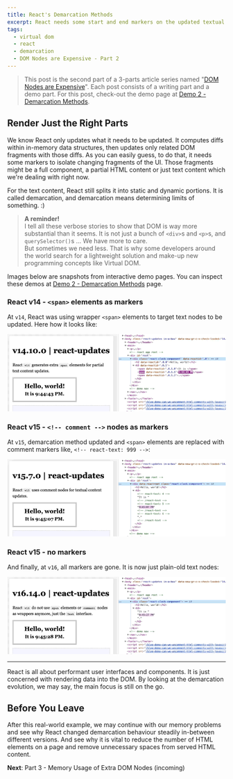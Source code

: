 ```yaml
---
title: React's Demarcation Methods
excerpt: React needs some start and end markers on the updated textual content to render changed parts partially. This process is called demarcation and to do so, it uses basic DOM features. This post will show how different versions of React carry out this process.
tags:
  - virtual dom
  - react
  - demarcation
  - DOM Nodes are Expensive - Part 2
---
```


> This post is the second part of a 3-parts article series named "[DOM Nodes are Expensive](/2020/dom-nodes-are-expensive "DOM Nodes are Expensive - A Prelude")". Each post consists of a writing part and a demo part. For this post, check-out the demo page at [Demo 2 - Demarcation Methods](https://xkema.github.io/blog-demo-dom-nodes-are-expensive/demarcation-methods "Demo 2 - Demarcation Methods").

## Render Just the Right Parts 

We know React only updates what it needs to be updated. It computes diffs within in-memory data structures, then updates only related DOM fragments with those diffs. As you can easily guess, to do that, it needs some markers to isolate changing fragments of the UI. Those fragments might be a full component, a partial HTML content or just text content which we're dealing with right now.

For the text content, React still splits it into static and dynamic portions. It is called demarcation, and demarcation means determining limits of something. :)

> **A reminder!**  
> I tell all these verbose stories to show that DOM is way more substantial than it seems. It is not just a bunch of `<div>`s and `<p>`s, and `querySelector()`s ... We have more to care.  
> But sometimes we need less. That is why some developers around the world search for a lightweight solution and make-up new programming concepts like Virtual DOM.  

Images below are snapshots from interactive demo pages. You can inspect these demos at [Demo 2 - Demarcation Methods](https://xkema.github.io/blog-demo-dom-nodes-are-expensive/demarcation-methods "Demo 2 - Demarcation Methods") page.


### React v14 - `<span>` elements as markers

At `v14`, React was using wrapper `<span>` elements to target text nodes to be updated. Here how it looks like:

![Demarcation - React v14](/assets/uploads/react-updates-demarcation-v14.gif "Demarcation - React v14")

### React v15 - `<!-- comment -->` nodes as markers

At `v15`, demarcation method updated and `<span>` elements are replaced with comment markers like, `<!-- react-text: 999 -->`:

![Demarcation - React v15](/assets/uploads/react-updates-demarcation-v15.gif "Demarcation - React v15")

### React v15 - no markers

And finally, at `v16`, all markers are gone. It is now just plain-old text nodes:

![Demarcation - React v16](/assets/uploads/react-updates-demarcation-v16.gif "Demarcation - React v16")

------

React is all about performant user interfaces and components. It is just concerned with rendering data into the DOM. By looking at the demarcation evolution, we may say, the main focus is still on the go.

## Before You Leave

After this real-world example, we may continue with our memory problems and see why React changed demarcation behaviour steadily in-between different versions. And see why it is vital to reduce the number of HTML elements on a page and remove unnecessary spaces from served HTML content.

**Next**: Part 3 - Memory Usage of Extra DOM Nodes (incoming)